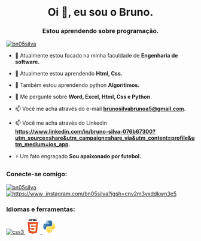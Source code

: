 <h1 align="center">Oi 👋, eu sou o Bruno.</h1>
<h3 align="center">Estou aprendendo sobre programação.</h3>

<p align="left"> <a href="https: //twitter.com/bn05silva" target="blank"><img src="https://img.shields.io/twitter/follow/bn05silva?logo=twitter&style=for-the-badge" alt="bn05silva" /></a> </p>

- 🔭 Atualmente estou focado na minha faculdade de **Engenharia de software.**

- 🌱 Atualmente estou aprendendo **Html, Css.**

- 👯 Também estou aprendendo python **Algoritimos.**

- 💬 Me pergunte sobre **Word, Excel, Html, Css e Python.**

- 📫 Você me acha através do e-mail **brunosilvabrunoa5@gmail.com.**
  
- 📫 Você me acha através do Linkedin **https://www.linkedin.com/in/bruno-silva-076b67300?utm_source=share&utm_campaign=share_via&utm_content=profile&utm_medium=ios_app.**
  
- ⚡ Um fato engraçado **Sou apaixonado por futebol.**

<h3 align="left">Conecte-se comigo:</h3>
<p align="left">
<a href="https://twitter.com/bn05silva" target="blank"><img alinhar="center" src="https://raw.githubusercontent.com/rahuldkjain/github-profile-readme-generator/master/src/images/icons/Social/twitter.svg" alt="bn05silva" height=" 30" width="40" /></a>
<a href="https://instagram.com/https://www.instagram.com/bn05silva?igsh=cnv2m3yxddkwn3e5" target="blank"><img alinhar="center" src="https://raw.githubusercontent.com/rahuldkjain/github-profile-readme-generator/master/src/images/icons/Social/instagram.svg" alt="https://www .instagram.com/bn05silva?igsh=cnv2m3yxddkwn3e5" height="30" width="40" /></a>
</p>

<h3 align="left">Idiomas e ferramentas:</h3>
<p align ="esquerda"> <a href="https://www.w3schools.com/css/" target="_blank" rel="noreferrer"> <img src="https://raw.githubusercontent.com/devicons /devicon/master/icons/css3/css3-original-wordmark.svg" alt="css3" width="40" height="40"/> </a> <a href="https://www.w3 .org/html/" target="_blank" rel="noreferrer"> <img src="https://raw.githubusercontent.com/devicons/devicon/master/icons/html5/html5-original-wordmark.svg" alt="html5" width="40" height="40"/> </a> <a href="https://www.python.org" target="_blank" rel="noreferrer"> <img src ="https://raw.githubusercontent.com/devicons/devicon/master/icons/python/python-original.svg" alt="python" width="40" height="40"/> </a> 
